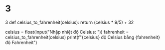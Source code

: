 # 3
3
def celsius_to_fahrenheit(celsius):
    return (celsius * 9/5) + 32

celsius = float(input("Nhập nhiệt độ Celsius: "))
fahrenheit = celsius_to_fahrenheit(celsius)
print(f"{celsius} độ Celsius bằng {fahrenheit} độ Fahrenheit")
